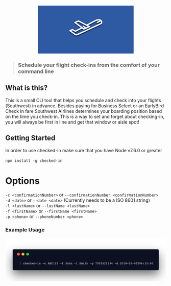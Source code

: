 <p align="center"><img src="./checked-in.png" height="150" width="300" /></p>

> ### Schedule your flight check-ins from the comfort of your command line

## What is this?

This is a small CLI tool that helps you schedule and check into your flights
(Southwest) in advance. Besides paying for Business Select or an EarlyBird Check
In fare Southwest Airlines determines your boarding position based on the time
you check-in. This is a way to set and forget about checking-in, you will always
be first in line and get that window or aisle spot!

## Getting Started

In order to use checked-in make sure that you have Node v7.6.0 or greater

`npm install -g checked-in`

# Options

`-c <confirmationNumber>` or `--confirmationNumber <confirmationNumber>` 
<br>
`-d <date>` or `--date <date>` (Currently needs to be a ISO 8601 string)
<br>
`-l <lastName>` or `--lastName <lastName>`
<br>
`-f <firstName>` or `--firstName <firstName>`
<br>
`-p <phone>` or `--phoneNumber <phone>`

### Example Usage

<img src="./example.png">
